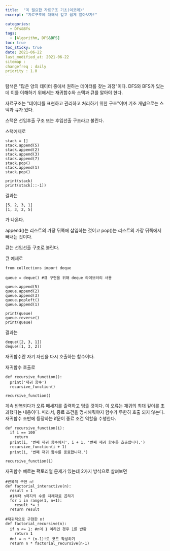 ```yaml
---
title:  "꼭 필요한 자료구조 기초(이코테)"
excerpt: "자료구조에 대해서 깊고 쉽게 알아보자!"

categories:
  - Dfs&Bfs
tags:
  - [Algorithm, DFS&BFS]
toc: true
toc_sticky: true
date: 2021-06-22
last_modified_at: 2021-06-22
sitemap :
changefreq : daily
priority : 1.0
---
```

탐색은 "많은 양의 데이터 중에서 원하는 데이터를 찾는 과정"이다.
DFS와 BFS가 있는데 이를 이해하기 위해서는 재귀함수와 스택과 큐를 알아야 한다.

자료구조는 "데이터를 표현하고 관리하고 처리하기 위한 구조"이며
기초 개념으로는 스택과 큐가 있다.

스택은 선입후출 구조 또는 후입선출 구조라고 불린다.

스택예제로
```
stack = []
stack.append(5)
stack.append(2)
stack.append(3)
stack.append(7)
stack.pop()
stack.append(1)
stack.pop()

print(stack)
print(stack[::-1])
```
결과는
```
[5, 2, 3, 1]
[1, 3, 2, 5]
```
가 나온다.

append()는 리스트의 가장 뒤쪽에 삽입하는 것이고
pop()는 리스트의 가장 뒤쪽에서 빼내는 것이다.

큐는 선입선출 구조로 불린다.

큐 예제로
```
from collections import deque

queue = deque() #큐 구현을 위해 deque 라이브러리 사용

queue.append(5)
queue.append(2)
queue.append(3)
queue.popleft()
queue.append(1)

print(queue)
queue.reverse()
print(queue)
```
결과는
```
deque([2, 3, 1])
deque([1, 3, 2])
```

재귀함수란 자기 자신을 다시 호출하는 함수이다.

재귀함수 호출로
```
def recursive_function():
  print('재귀 함수')
  recursive_function()

recursive_function()
```
계속 반복되다가 오류 메세지를 출력하고 멈출 것이다. 이 오류는 재귀의 최대 깊이를 초과했다는 내용이다.
따라서, 종료 조건을 명시해줘야지 함수가 무한히 호출 되지 않는다.
재귀함수 초반에 등장하는 if문이 종료 조건 역할을 수행한다.
```
def recursive_function(i):
  if i == 100
    return
  print(i, '번째 재귀 함수에서', i + 1, '번째 재귀 함수를 호출합니다.')
  recursive_function(i + 1)
  print(i, '번째 재귀 함수를 종료합니다.')

recursive_function(1)
```

재귀함수 예로는 팩토리얼 문제가 있는데 2가지 방식으로 살펴보면
```
#반복적 구현 n!
def factorial_interactive(n):
  result = 1
  #1부터 n까지의 수를 차례대로 곱하기
  for i in range(1, n+1):
    result *= i
  return result

#재귀적으로 구현한 n!
def factorial_recursive(n):
  if n <= 1: #n이 1 이하인 경우 1를 반환
    return 1
  #n! = n * (n-1)!로 코드 작성하기
  return n * factorial_recursive(n-1)
```